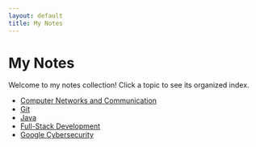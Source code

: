 ```yaml
---
layout: default
title: My Notes
---
```


# My Notes

Welcome to my notes collection! Click a topic to see its organized index.

- <a href="{{ '/notes/Computer Networks and Communication/CNC Outline' | relative_url }}">Computer Networks and Communication</a>
- <a href="{{ '/notes/Git/Index' | relative_url }}">Git</a>
- <a href="{{ '/notes/Java/My Java Collection' | relative_url }}">Java</a>
- <a href="{{ '/notes/Full-Stack Development/Index/Full Stack' | relative_url }}">Full-Stack Development</a>
- <a href="{{ '/notes/Google Cybersecurity/Index/Google Cybersecurity' | relative_url }}">Google Cybersecurity</a> 